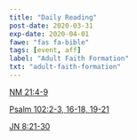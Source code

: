 ```yaml
---
title: "Daily Reading"
post-date: 2020-03-31
exp-date: 2020-04-01
fawe: "fas fa-bible"
tags: [event, aff]
label: "Adult Faith Formation"
txt: "adult-faith-formation"
---
```

<a href="http://usccb.org/bible/readings/033120.cfm" target="_blank">NM 21:4-9</a>

<a href="http://usccb.org/bible/readings/033120.cfm" target="_blank">Psalm 102:2-3, 16-18, 19-21</a>

<a href="http://usccb.org/bible/readings/033120.cfm" target="_blank">JN 8:21-30</a>